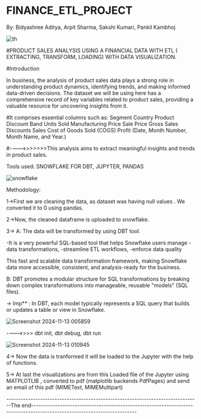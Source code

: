 # FINANCE_ETL_PROJECT

By: Bidyashree Aditya, Arpit Sharma, Sakshi Kumari, Pankil Kambhoj


![th](https://github.com/user-attachments/assets/7368ca3c-6a9a-4a24-ac4c-c846a878963d)



#PRODUCT SALES ANALYSIS USING A FINANCIAL DATA WITH ETL ( EXTRACTING, TRANSFORM, LOADING) WITH DATA VISUALIZATION.

#Introduction

In business, the analysis of product sales data plays a strong role in understanding product dynamics, identifying trends, and making informed data-driven decisions. The dataset we will be using here has a comprehensive record of key variables related to product sales, providing a valuable resource for uncovering insights from it.

#It comprises essential columns such as:
Segment
Country
Product
Discount Band
Units Sold
Manufacturing Price
Sale Price
Gross Sales
Discounts
Sales
Cost of Goods Sold (COGS)
Profit
(Date, Month Number, Month Name, and Year.) 


 #---->>>>>>>This analysis aims to extract meaningful insights and trends in product sales.

Tools used: SNOWFLAKE FOR DBT, JUPYTER, PANDAS


![snowflake](https://github.com/user-attachments/assets/bfea8681-e0cc-42e1-92fd-48e8d86dccc0)

Methodology: 

1->First we are cleaning the data, as dataset was having null values . We converted it to 0 using pandas.

2->Now, the cleaned dataframe is uploaded to snowflake.

3-> A: The data will be transformed by using DBT tool. 
      
   -It is a very powerful SQL-based tool that helps Snowflake users manage
   -data transformations, 
   -streamline ETL workflows,
   -enforce data quality
   
   This fast and scalable data transformation framework, making Snowflake data more accessible, consistent, and analysis-ready for the business.

   B: DBT promotes a modular structure for SQL transformations by breaking down complex transformations into manageable, reusable "models" (SQL files).
  
   -> Imp** : In DBT, each model typically represents a SQL query that builds or updates a table or view in Snowflake.


   


   ![Screenshot 2024-11-13 005859](https://github.com/user-attachments/assets/a8ea6574-757b-437d-acc6-6021c91f43b3)

   ---->>>> dbt init, dbt debug, dbt run 

   
   ![Screenshot 2024-11-13 010945](https://github.com/user-attachments/assets/4e00936c-d4b0-4a9b-9872-8f1c36b69998)


4-> Now the data is tranformed it will be loaded to the Jupyter with the help of functions.

5-> At last the visualizations are from this Loaded file of the Jupyter using MATPLOTLIB , converted to pdf (matplotlib backends PdfPages) and send an email of this pdf (MIMEText, MIMEMultipart)



--------------------------------------------------------------------------------The end-------------------------------------------------------------------------------------------------------------------------









 


 
